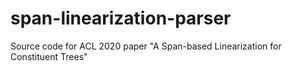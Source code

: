 # span-linearization-parser
Source code for ACL 2020 paper "A Span-based Linearization for Constituent Trees"
